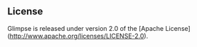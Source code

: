 ## License

Glimpse is released under version 2.0 of the [Apache License] (http://www.apache.org/licenses/LICENSE-2.0).